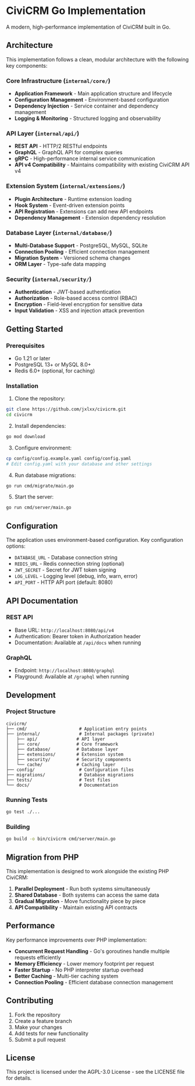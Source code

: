 # CiviCRM Go Implementation

A modern, high-performance implementation of CiviCRM built in Go.

## Architecture

This implementation follows a clean, modular architecture with the following key components:

### Core Infrastructure (`internal/core/`)
- **Application Framework** - Main application structure and lifecycle
- **Configuration Management** - Environment-based configuration
- **Dependency Injection** - Service container and dependency management
- **Logging & Monitoring** - Structured logging and observability

### API Layer (`internal/api/`)
- **REST API** - HTTP/2 RESTful endpoints
- **GraphQL** - GraphQL API for complex queries
- **gRPC** - High-performance internal service communication
- **API v4 Compatibility** - Maintains compatibility with existing CiviCRM API v4

### Extension System (`internal/extensions/`)
- **Plugin Architecture** - Runtime extension loading
- **Hook System** - Event-driven extension points
- **API Registration** - Extensions can add new API endpoints
- **Dependency Management** - Extension dependency resolution

### Database Layer (`internal/database/`)
- **Multi-Database Support** - PostgreSQL, MySQL, SQLite
- **Connection Pooling** - Efficient connection management
- **Migration System** - Versioned schema changes
- **ORM Layer** - Type-safe data mapping

### Security (`internal/security/`)
- **Authentication** - JWT-based authentication
- **Authorization** - Role-based access control (RBAC)
- **Encryption** - Field-level encryption for sensitive data
- **Input Validation** - XSS and injection attack prevention

## Getting Started

### Prerequisites
- Go 1.21 or later
- PostgreSQL 13+ or MySQL 8.0+
- Redis 6.0+ (optional, for caching)

### Installation

1. Clone the repository:
```bash
git clone https://github.com/jxlxx/civicrm.git
cd civicrm
```

2. Install dependencies:
```bash
go mod download
```

3. Configure environment:
```bash
cp config/config.example.yaml config/config.yaml
# Edit config.yaml with your database and other settings
```

4. Run database migrations:
```bash
go run cmd/migrate/main.go
```

5. Start the server:
```bash
go run cmd/server/main.go
```

## Configuration

The application uses environment-based configuration. Key configuration options:

- `DATABASE_URL` - Database connection string
- `REDIS_URL` - Redis connection string (optional)
- `JWT_SECRET` - Secret for JWT token signing
- `LOG_LEVEL` - Logging level (debug, info, warn, error)
- `API_PORT` - HTTP API port (default: 8080)

## API Documentation

### REST API
- Base URL: `http://localhost:8080/api/v4`
- Authentication: Bearer token in Authorization header
- Documentation: Available at `/api/docs` when running

### GraphQL
- Endpoint: `http://localhost:8080/graphql`
- Playground: Available at `/graphql` when running

## Development

### Project Structure
```
civicrm/
├── cmd/                    # Application entry points
├── internal/               # Internal packages (private)
│   ├── api/               # API layer
│   ├── core/              # Core framework
│   ├── database/          # Database layer
│   ├── extensions/        # Extension system
│   ├── security/          # Security components
│   └── cache/             # Caching layer
├── config/                 # Configuration files
├── migrations/             # Database migrations
├── tests/                  # Test files
└── docs/                   # Documentation
```

### Running Tests
```bash
go test ./...
```

### Building
```bash
go build -o bin/civicrm cmd/server/main.go
```

## Migration from PHP

This implementation is designed to work alongside the existing PHP CiviCRM:

1. **Parallel Deployment** - Run both systems simultaneously
2. **Shared Database** - Both systems can access the same data
3. **Gradual Migration** - Move functionality piece by piece
4. **API Compatibility** - Maintain existing API contracts

## Performance

Key performance improvements over PHP implementation:

- **Concurrent Request Handling** - Go's goroutines handle multiple requests efficiently
- **Memory Efficiency** - Lower memory footprint per request
- **Faster Startup** - No PHP interpreter startup overhead
- **Better Caching** - Multi-tier caching system
- **Connection Pooling** - Efficient database connection management

## Contributing

1. Fork the repository
2. Create a feature branch
3. Make your changes
4. Add tests for new functionality
5. Submit a pull request

## License

This project is licensed under the AGPL-3.0 License - see the LICENSE file for details.

